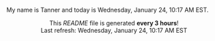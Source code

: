 My name is Tanner and today is Wednesday, January 24, 10:17 AM EST.

<p align="center">This <i>README</i> file is generated <b>every 3 hours</b>!</br>Last refresh: Wednesday, January 24, 10:17 AM EST<br /></p>
